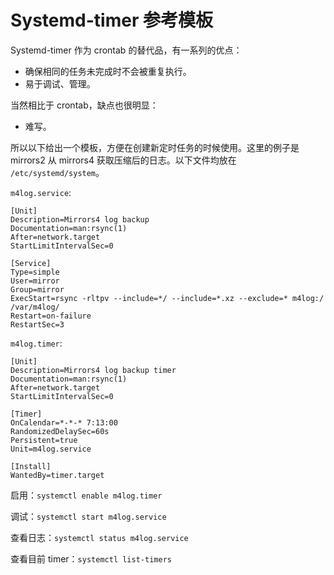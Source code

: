 # Systemd-timer 参考模板

Systemd-timer 作为 crontab 的替代品，有一系列的优点：

- 确保相同的任务未完成时不会被重复执行。
- 易于调试、管理。

当然相比于 crontab，缺点也很明显：

- 难写。

所以以下给出一个模板，方便在创建新定时任务的时候使用。这里的例子是 mirrors2 从 mirrors4 获取压缩后的日志。以下文件均放在 `/etc/systemd/system`。

`m4log.service`:

```systemd
[Unit]
Description=Mirrors4 log backup
Documentation=man:rsync(1)
After=network.target
StartLimitIntervalSec=0

[Service]
Type=simple
User=mirror
Group=mirror
ExecStart=rsync -rltpv --include=*/ --include=*.xz --exclude=* m4log:/ /var/m4log/
Restart=on-failure
RestartSec=3
```

`m4log.timer`:

```systemd
[Unit]
Description=Mirrors4 log backup timer
Documentation=man:rsync(1)
After=network.target
StartLimitIntervalSec=0

[Timer]
OnCalendar=*-*-* 7:13:00
RandomizedDelaySec=60s
Persistent=true
Unit=m4log.service

[Install]
WantedBy=timer.target
```

启用：`systemctl enable m4log.timer`

调试：`systemctl start m4log.service`

查看日志：`systemctl status m4log.service`

查看目前 timer：`systemctl list-timers`

